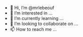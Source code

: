 - 👋 Hi, I’m @mrlebeouf
- 👀 I’m interested in ...
- 🌱 I’m currently learning ...
- 💞️ I’m looking to collaborate on ...
- 📫 How to reach me ...

<!---
mrlebeouf/mrlebeouf is a ✨ special ✨ repository because its `README.md` (this file) appears on your GitHub profile.
You can click the Preview link to take a look at your changes.
--->
